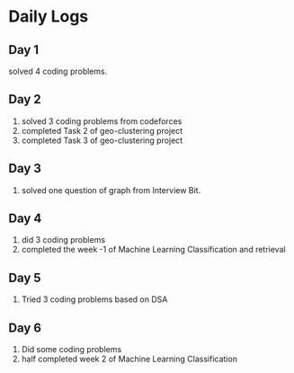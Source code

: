 # Daily Logs

## Day 1 
solved 4 coding problems.

## Day 2
1) solved 3 coding problems from codeforces
2) completed Task 2 of geo-clustering project 
3) completed Task 3 of geo-clustering project

## Day 3
1) solved one question of graph from Interview Bit.

## Day 4
1) did 3 coding problems
2) completed the week -1 of Machine Learning Classification and retrieval

## Day 5
1) Tried 3 coding problems based on DSA

## Day 6
1) Did some coding problems 
2) half completed week 2 of Machine Learning Classification